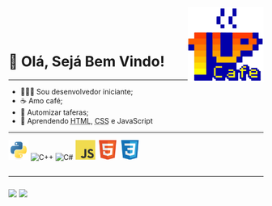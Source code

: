 <img src="1up-cafe.png" alt="UpCafé" width="150" align = "right" >
<br>
<br>
<br>
<h1>👋 Olá, Sejá Bem Vindo!</h1>

---

<ul>
    <li>🧑🏼‍💻 Sou desenvolvedor iniciante;</li>
    <li>☕ Amo café;</li>
    <li>🤖 Automizar taferas;</li>
    <li>📖 Aprendendo <abbr title="HyperText Markup Language">HTML</abbr>, <abbr title="Cascading Style Sheets">CSS</abbr> e JavaScript</li>
</ul>


---

<div>
    <img src="https://raw.githubusercontent.com/devicons/devicon/6910f0503efdd315c8f9b858234310c06e04d9c0/icons/python/python-original.svg" alt="Python" width="40">
    <img src="https://cdn.jsdelivr.net/gh/devicons/devicon@latest/icons/cplusplus/cplusplus-original.svg" alt="C++" width="40">
     <img src="https://cdn.jsdelivr.net/gh/devicons/devicon@latest/icons/csharp/csharp-original.svg" alt="C#" width="40">
    <img src="https://raw.githubusercontent.com/devicons/devicon/6910f0503efdd315c8f9b858234310c06e04d9c0/icons/javascript/javascript-original.svg" alt="JavaScript" width="40">
    <img src="https://raw.githubusercontent.com/devicons/devicon/6910f0503efdd315c8f9b858234310c06e04d9c0/icons/html5/html5-original.svg" alt="HTML" width="40">
    <img src="https://raw.githubusercontent.com/devicons/devicon/6910f0503efdd315c8f9b858234310c06e04d9c0/icons/css3/css3-original.svg" alt="CSS" width="40">
</div>

<h2>

---



<div align = "left">
<img height = "200em" src="https://github-readme-stats.vercel.app/api/top-langs/?username=RaphaelGiehl&show_icons=true&theme=bear&count_private=true"/>
<img height = "200em" src="https://github-readme-stats.vercel.app/api?username=RaphaelGiehl&show_icons=true&show_icons=true&theme=bear&count_private=true" />
</div>

